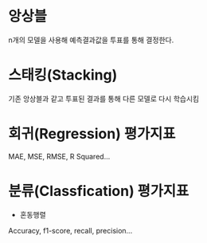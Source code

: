 # 앙상블
n개의 모델을 사용해 예측결과값을 투표를 통해 결정한다.

# 스태킹(Stacking)
기존 앙상블과 같고 투표된 결과를 통해 다른 모델로 다시 학습시킴

# 회귀(Regression) 평가지표
MAE, MSE, RMSE, R Squared...


# 분류(Classfication) 평가지표
- 혼동행렬

Accuracy, f1-score, recall, precision...

